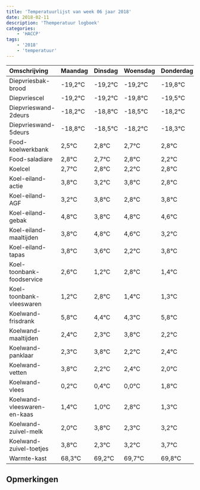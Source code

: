 ```yaml
---
title: 'Temperatuurlijst van week 06 jaar 2018'
date: 2018-02-11
description: 'Themperatuur logboek'
categories:
    - 'HACCP'
tags:
    - '2018'
    - 'temperatuur'
---
```

|Omschrijving|Maandag|Dinsdag|Woensdag|Donderdag|Vrijdag|Zaterdag|Zondag|
|:---|:---|:---|:---|:---|:---|:---|:---|
|Diepvriesbak-brood|-19,2°C|-19,2°C|-19,2°C|-19,8°C|-19,5°C|-19,2°C|-19,3°C|
|Diepvriescel|-19,2°C|-19,2°C|-19,8°C|-19,5°C|-19,2°C|-19,3°C|-19,2°C|
|Diepvrieswand-2deurs|-18,2°C|-18,8°C|-18,5°C|-18,2°C|-18,3°C|-18,2°C|-18,8°C|
|Diepvrieswand-5deurs|-18,8°C|-18,5°C|-18,2°C|-18,3°C|-18,2°C|-18,8°C|-18,2°C|
|Food-koelwerkbank|2,5°C|2,8°C|2,7°C|2,8°C|2,2°C|2,8°C|1,8°C|
|Food-saladiare|2,8°C|2,7°C|2,8°C|2,2°C|2,8°C|1,8°C|2,8°C|
|Koelcel|2,7°C|2,8°C|2,2°C|2,8°C|1,8°C|2,8°C|2,6°C|
|Koel-eiland-actie|3,8°C|3,2°C|3,8°C|2,8°C|3,8°C|3,6°C|2,2°C|
|Koel-eiland-AGF|3,2°C|3,8°C|2,8°C|3,8°C|3,6°C|2,2°C|3,8°C|
|Koel-eiland-gebak|4,8°C|3,8°C|4,8°C|4,6°C|3,2°C|4,8°C|3,4°C|
|Koel-eiland-maaltijden|3,8°C|4,8°C|4,6°C|3,2°C|4,8°C|3,4°C|3,3°C|
|Koel-eiland-tapas|3,8°C|3,6°C|2,2°C|3,8°C|2,4°C|2,3°C|3,8°C|
|Koel-toonbank-foodservice|2,6°C|1,2°C|2,8°C|1,4°C|1,3°C|2,8°C|1,2°C|
|Koel-toonbank-vleeswaren|1,2°C|2,8°C|1,4°C|1,3°C|2,8°C|1,2°C|1,4°C|
|Koelwand-frisdrank|5,8°C|4,4°C|4,3°C|5,8°C|4,2°C|4,4°C|4,0°C|
|Koelwand-maaltijden|2,4°C|2,3°C|3,8°C|2,2°C|2,4°C|2,0°C|3,8°C|
|Koelwand-panklaar|2,3°C|3,8°C|2,2°C|2,4°C|2,0°C|3,8°C|2,3°C|
|Koelwand-vetten|3,8°C|2,2°C|2,4°C|2,0°C|3,8°C|2,3°C|3,2°C|
|Koelwand-vlees|0,2°C|0,4°C|0,0°C|1,8°C|0,3°C|1,2°C|1,7°C|
|Koelwand-vleeswaren-en-kaas|1,4°C|1,0°C|2,8°C|1,3°C|2,2°C|2,7°C|2,8°C|
|Koelwand-zuivel-melk|2,0°C|3,8°C|2,3°C|3,2°C|3,7°C|3,8°C|3,5°C|
|Koelwand-zuivel-toetjes|3,8°C|2,3°C|3,2°C|3,7°C|3,8°C|3,5°C|2,8°C|
|Warmte-kast|68,3°C|69,2°C|69,7°C|69,8°C|69,5°C|68,8°C|69,8°C|

## Opmerkingen


